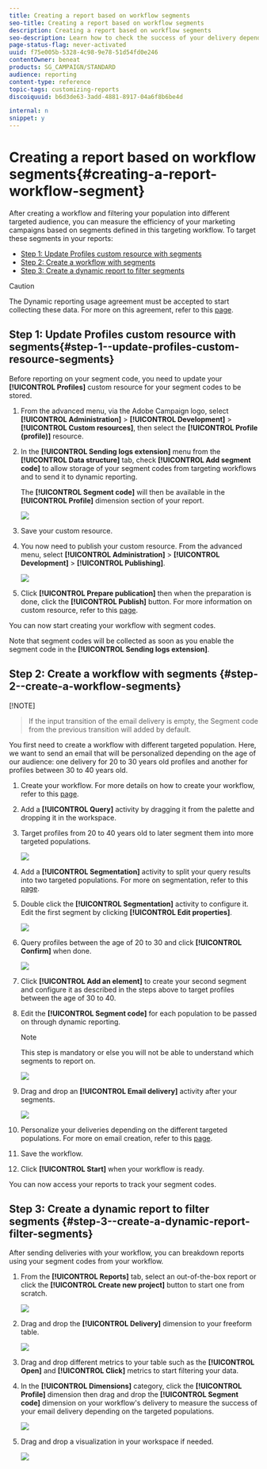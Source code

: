 ```yaml
---
title: Creating a report based on workflow segments
seo-title: Creating a report based on workflow segments
description: Creating a report based on workflow segments
seo-description: Learn how to check the success of your delivery depending on your workflows' segments in your reports.
page-status-flag: never-activated
uuid: f75e005b-5328-4c98-9e78-51d54fd0e246
contentOwner: beneat
products: SG_CAMPAIGN/STANDARD
audience: reporting
content-type: reference
topic-tags: customizing-reports
discoiquuid: b6d3de63-3add-4881-8917-04a6f8b6be4d

internal: n
snippet: y
---
```


# Creating a report based on workflow segments{#creating-a-report-workflow-segment}

After creating a workflow and filtering your population into different targeted audience, you can measure the efficiency of your marketing campaigns based on segments defined in this targeting workflow.
To target these segments in your reports:

* [Step 1: Update Profiles custom resource with segments](#step-1--update-profiles-custom-resource-segments)
* [Step 2: Create a workflow with segments](#step-2--create-a-workflow-segments)
* [Step 3: Create a dynamic report to filter segments](#step-3--create-a-dynamic-report-filter-segments)

>[!CAUTION]
>The Dynamic reporting usage agreement must be accepted to start collecting these data.
>For more on this agreement, refer to this [page](../../reporting/using/about-dynamic-reports.md#dynamic-reporting-usage-agreement).

## Step 1: Update Profiles custom resource with segments{#step-1--update-profiles-custom-resource-segments}

Before reporting on your segment code, you need to update your **[!UICONTROL Profiles]** custom resource for your segment codes to be stored.

1. From the advanced menu, via the Adobe Campaign logo, select **[!UICONTROL Administration]** > **[!UICONTROL Development]** > **[!UICONTROL Custom resources]**, then select the **[!UICONTROL Profile (profile)]** resource.
1. In the **[!UICONTROL Sending logs extension]** menu from the **[!UICONTROL Data structure]** tab, check **[!UICONTROL Add segment code]** to allow storage of your segment codes from targeting workflows and to send it to dynamic reporting.

    The **[!UICONTROL Segment code]** will then be available in the **[!UICONTROL Profile]** dimension section of your report.

   ![](assets/report_segment_4.png)

1. Save your custom resource.

1. You now need to publish your custom resource.
From the advanced menu, select **[!UICONTROL Administration]** > **[!UICONTROL Development]** > **[!UICONTROL Publishing]**.

   ![](assets/custom_profile_7.png)

1. Click **[!UICONTROL Prepare publication]** then when the preparation is done, click the **[!UICONTROL Publish]** button. For more information on custom resource, refer to this [page](../../developing/using/updating-the-database-structure.md).

You can now start creating your workflow with segment codes.

Note that segment codes will be collected as soon as you enable the segment code in the **[!UICONTROL Sending logs extension]**.

## Step 2: Create a workflow with segments {#step-2--create-a-workflow-segments}

[!NOTE]
>If the input transition of the email delivery is empty, the Segment code from the previous transition will added by default.

You first need to create a workflow with different targeted population. Here, we want to send an email that will be personalized depending on the age of our audience: one delivery for 20 to 30 years old profiles and another for profiles between 30 to 40 years old.

1. Create your workflow. For more details on how to create your workflow, refer to this [page](../../automating/using/building-a-workflow.md).

1. Add a **[!UICONTROL Query]** activity by dragging it from the palette and dropping it in the workspace.

1. Target profiles from 20 to 40 years old to later segment them into more targeted populations.

   ![](assets/report_segment_1.png)

1. Add a **[!UICONTROL Segmentation]** activity to split your query results into two targeted populations. For more on segmentation, refer to this [page](../../automating/using/targeting-data.md#segmenting-data).

1. Double click the **[!UICONTROL Segmentation]** activity to configure it. Edit the first segment by clicking **[!UICONTROL Edit properties]**.

    ![](assets/report_segment_7.png)

1. Query profiles between the age of 20 to 30 and click **[!UICONTROL Confirm]** when done.

    ![](assets/report_segment_8.png)

1. Click **[!UICONTROL Add an element]** to create your second segment and configure it as described in the steps above to target profiles between the age of 30 to 40.

1. Edit the **[!UICONTROL Segment code]** for each population to be passed on through dynamic reporting.

   >[!NOTE]
   >This step is mandatory or else you will not be able to understand which segments to report on.

   ![](assets/report_segment_9.png)

1. Drag and drop an **[!UICONTROL Email delivery]** activity after your segments.

   ![](assets/report_segment_3.png)

1. Personalize your deliveries depending on the different targeted populations. For more on email creation, refer to this [page](../../designing/using/about-email-content-design.md).

1. Save the workflow.

1. Click **[!UICONTROL Start]** when your workflow is ready.

You can now access your reports to track your segment codes.

## Step 3: Create a dynamic report to filter segments {#step-3--create-a-dynamic-report-filter-segments}

After sending deliveries with your workflow, you can breakdown reports using your segment codes from your workflow.

1. From the **[!UICONTROL Reports]** tab, select an out-of-the-box report or click the **[!UICONTROL Create new project]** button to start one from scratch.

   ![](assets/custom_profile_18.png)
1. Drag and drop the **[!UICONTROL Delivery]** dimension to your freeform table.

   ![](assets/report_segment_5.png)

1. Drag and drop different metrics to your table such as the **[!UICONTROL Open]** and **[!UICONTROL Click]** metrics to start filtering your data.
1. In the **[!UICONTROL Dimensions]** category, click the **[!UICONTROL Profile]** dimension then drag and drop the **[!UICONTROL Segment code]** dimension on your workflow's delivery to measure the success of your email delivery depending on the targeted populations.

   ![](assets/report_segment_6.png)

1. Drag and drop a visualization in your workspace if needed.

   ![](assets/report_segment_10.png)
